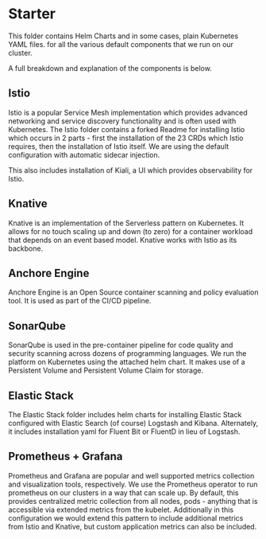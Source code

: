 # Starter

This folder contains Helm Charts and in some cases, plain Kubernetes YAML files. for all the various default components that we run on our cluster.

A full breakdown and explanation of the components is below.

## Istio

Istio is a popular Service Mesh implementation which provides advanced networking and service discovery functionality and is often used with Kubernetes.  The Istio folder contains a forked Readme for installing Istio which occurs in 2 parts - first the installation of the 23 CRDs which Istio requires, then the installation of Istio itself.  We are using the default configuration with automatic sidecar injection.

This also includes installation of Kiali, a UI which provides observability for Istio.

## Knative

Knative is an implementation of the Serverless pattern on Kubernetes.  It allows for no touch scaling up and down (to zero) for a container workload that depends on an event based model.  Knative works with Istio as its backbone.

## Anchore Engine

Anchore Engine is an Open Source container scanning and policy evaluation tool.  It is used as part of the CI/CD pipeline.

## SonarQube

SonarQube is used in the pre-container pipeline for code quality and security scanning across dozens of programming languages. We run the platform on Kubernetes using the attached helm chart.  It makes use of a Persistent Volume and Persistent Volume Claim for storage.

## Elastic Stack

The Elastic Stack folder includes helm charts for installing Elastic Stack configured with Elastic Search (of course) Logstash and Kibana.  Alternately, it includes installation yaml for Fluent Bit or FluentD in lieu of Logstash.

## Prometheus + Grafana

Prometheus and Grafana are popular and well supported metrics collection and visualization tools, respectively.  We use the Prometheus operator to run prometheus on our clusters in a way that can scale up.  By default, this provides centralized metric collection from all nodes, pods - anything that is accessible via extended metrics from the kubelet.  Additionally in this configuration we would extend this pattern to include additional metrics from Istio and Knative, but custom application metrics can also be included.